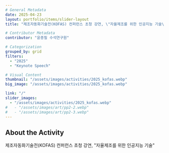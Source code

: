 ```yaml
---
# General Metadata
date: 2025-04-23
layout: portfolio/items/slider-layout
title: "제조자동화기술전(KOFAS) 컨퍼런스 초청 강연, \"자율제조를 위한 인공지능 기술\""

# Contributor Metadata
contributor: "윤종필 수석연구원"

# Categorization
grouped_by: grid
filters:
  - "2025"
  - "Keynote Speech"

# Visual Content
thumbnail: "/assets/images/activities/2025_kofas.webp"
big_image: "/assets/images/activities/2025_kofas.webp"

link: "/"
slider_images:
  - "/assets/images/activities/2025_kofas.webp"
#   - "/assets/images/art/pp2-2.webp"
#   - "/assets/images/art/pp2-3.webp"
---
```

## About the Activity
제조자동화기술전(KOFAS) 컨퍼런스 초청 강연, "자율제조를 위한 인공지능 기술"
